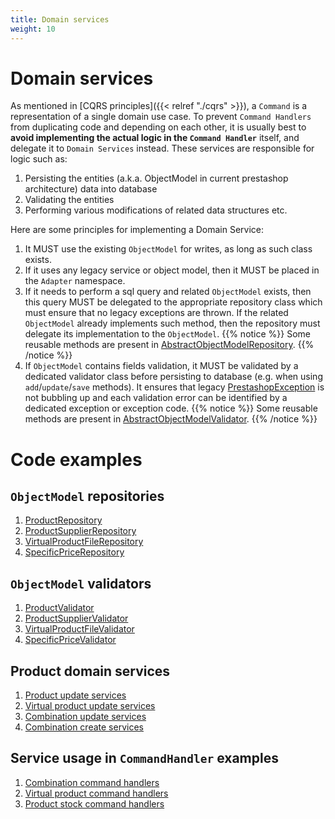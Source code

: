 ```yaml
---
title: Domain services
weight: 10
---
```


# Domain services

As mentioned in [CQRS principles]({{< relref "./cqrs" >}}), a `Command` is a representation of a single domain use case. To prevent `Command Handlers` from duplicating code and depending on each other, it is usually best to **avoid implementing the actual logic in the `Command Handler`** itself, and delegate it to `Domain Services` instead. These services are responsible for logic such as:

1. Persisting the entities (a.k.a. ObjectModel in current prestashop architecture) data into database
2. Validating the entities
3. Performing various modifications of related data structures etc.

Here are some principles for implementing a Domain Service:

1. It MUST use the existing `ObjectModel` for writes, as long as such class exists.
2. If it uses any legacy service or object model, then it MUST be placed in the `Adapter` namespace.
3. If it needs to perform a sql query and related `ObjectModel` exists, then this query MUST be delegated to the appropriate repository class which must ensure that no legacy exceptions are thrown. If the related `ObjectModel` already implements such method, then the repository must delegate its implementation to the `ObjectModel`.
{{% notice %}}
   Some reusable methods are present in [AbstractObjectModelRepository](https://github.com/PrestaShop/PrestaShop/blob/8.0.x/src/Core/Repository/AbstractObjectModelRepository.php).
{{% /notice %}}
4. If `ObjectModel` contains fields validation, it MUST be validated by a dedicated validator class before persisting to database (e.g. when using `add`/`update`/`save` methods). It ensures that legacy [PrestashopException](https://github.com/PrestaShop/PrestaShop/blob/8.0.x/classes/exception/PrestaShopException.php) is not bubbling up and each validation error can be identified by a dedicated exception or exception code.
{{% notice %}}
   Some reusable methods are present in [AbstractObjectModelValidator](https://github.com/PrestaShop/PrestaShop/blob/8.0.x/src/Adapter/AbstractObjectModelValidator.php).
{{% /notice %}}

# Code examples

## `ObjectModel` repositories

1. [ProductRepository](https://github.com/PrestaShop/PrestaShop/blob/8.0.x/src/Adapter/Product/Repository/ProductRepository.php)
2. [ProductSupplierRepository](https://github.com/PrestaShop/PrestaShop/blob/8.0.x/src/Adapter/Product/Repository/ProductSupplierRepository.php)
3. [VirtualProductFileRepository](https://github.com/PrestaShop/PrestaShop/blob/8.0.x/src/Adapter/Product/VirtualProduct/Repository/VirtualProductFileRepository.php)
4. [SpecificPriceRepository](https://github.com/PrestaShop/PrestaShop/blob/8.0.x/src/Adapter/Product/SpecificPrice/Repository/SpecificPriceRepository.php)

## `ObjectModel` validators

1. [ProductValidator](https://github.com/PrestaShop/PrestaShop/blob/8.0.x/src/Adapter/Product/Validate/ProductValidator.php)
2. [ProductSupplierValidator](https://github.com/PrestaShop/PrestaShop/blob/8.0.x/src/Adapter/Product/Validate/ProductSupplierValidator.php)
2. [VirtualProductFileValidator](https://github.com/PrestaShop/PrestaShop/blob/8.0.x/src/Adapter/Product/VirtualProduct/Validate/VirtualProductFileValidator.php)
3. [SpecificPriceValidator](https://github.com/PrestaShop/PrestaShop/blob/8.0.x/src/Adapter/Product/SpecificPrice/Validate/SpecificPriceValidator.php)

## Product domain services

1. [Product update services](https://github.com/PrestaShop/PrestaShop/tree/8.0.x/src/Adapter/Product/Update)
2. [Virtual product update services](https://github.com/PrestaShop/PrestaShop/blob/8.0.x/src/Adapter/Product/VirtualProduct/Update)
2. [Combination update services](https://github.com/PrestaShop/PrestaShop/blob/8.0.x/src/Adapter/Product/Combination/Update)
2. [Combination create services](https://github.com/PrestaShop/PrestaShop/blob/8.0.x/src/Adapter/Product/Combination/Create)

## Service usage in `CommandHandler` examples

1. [Combination command handlers](https://github.com/PrestaShop/PrestaShop/tree/8.0.x/src/Adapter/Product/Combination/CommandHandler)
2. [Virtual product command handlers](https://github.com/PrestaShop/PrestaShop/tree/8.0.x/src/Adapter/Product/VirtualProduct/CommandHandler)
2. [Product stock command handlers](https://github.com/PrestaShop/PrestaShop/tree/8.0.x/src/Adapter/Product/Stock/CommandHandler)
